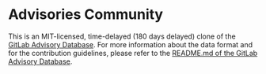 # Advisories Community

This is an MIT-licensed, time-delayed (180 days delayed) clone of the [GitLab Advisory Database](https://gitlab.com/gitlab-org/security-products/gemnasium-db). 
For more information about the data format and for the contribution guidelines,
please refer to the [README.md of the GitLab Advisory Database](https://gitlab.com/gitlab-org/security-products/gemnasium-db/-/blob/master/README.md).

